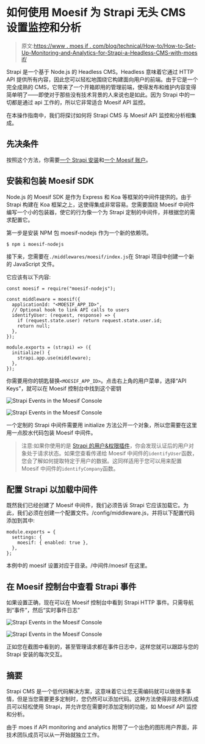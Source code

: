 # 如何使用 Moesif 为 Strapi 无头 CMS 设置监控和分析

> 原文:[https://www . moes if . com/blog/technical/How-to/How-to-Set-Up-Monitoring-and-Analytics-for-Strapi-a-Headless-CMS-with-moes if/](https://www.moesif.com/blog/technical/how-to/How-to-Set-Up-Monitoring-and-Analytics-for-Strapi-a-Headless-CMS-with-Moesif/)

Strapi 是一个基于 Node.js 的 Headless CMS。Headless 意味着它通过 HTTP API 提供所有内容，因此您可以轻松地围绕它构建面向用户的前端。由于它是一个完全成熟的 CMS，它带来了一个开箱即用的管理前端，使得发布和维护内容变得简单明了——即使对于那些没有技术背景的人来说也是如此。因为 Strapi 中的一切都是通过 api 工作的，所以它非常适合 Moesif API 监控。

在本操作指南中，我们将探讨如何将 Strapi CMS 与 Moesif API 监控和分析相集成。

## 先决条件

按照这个方法，你需要[一个 Strapi 安装](https://strapi.io/documentation/v3.x/getting-started/installation.html)和[一个 Moesif 账户](https://www.moesif.com/wrap?onboard=true)。

## 安装和包装 Moesif SDK

Node.js 的 Moesif SDK 是作为 Express 和 Koa 等框架的中间件提供的。由于 Strapi 构建在 Koa 框架之上，这使得集成非常容易。您需要围绕 Moesif 中间件编写一个小的包装器，使它的行为像一个为 Strapi 定制的中间件，并根据您的需求配置它。

第一步是安装 NPM 包 moesif-nodejs 作为一个新的依赖项。

```
$ npm i moesif-nodejs 
```

接下来，您需要在`./middlewares/moesif/index.js`在 Strapi 项目中创建一个新的 JavaScript 文件。

它应该有以下内容:

```
const moesif = require("moesif-nodejs");

const middleware = moesif({
  applicationId: "<MOESIF_APP_ID>",
  // Optional hook to link API calls to users
  identifyUser: (request, response) => {
    if (request.state.user) return request.state.user.id;
    return null;
  },
});

module.exports = (strapi) => ({
  initialize() {
    strapi.app.use(middleware);
  },
}); 
```

你需要用你的钥匙替换`<MOESIF_APP_ID>`。点击右上角的用户菜单，选择“API Keys”，就可以在 Moesif 控制台中找到这个密钥

<noscript><img src="../Images/456da5cb753e05d4368c421d8ee0f06c.png" width="" alt="Strapi Events in the Moesif Console" title="" class="" data-original-src="https://blog.moesif.com/images/posts/technical/strapi/api_key.JPG"/></noscript>

![Strapi Events in the Moesif Console](../Images/456da5cb753e05d4368c421d8ee0f06c.png)

一个定制的 Strapi 中间件需要用 initialize 方法公开一个对象，所以您需要在这里用一点胶水代码包装 Moesif 中间件。

> 注意:如果你使用的是 [Strapi 的用户&权限插件](https://strapi.io/documentation/v3.x/plugins/users-permissions.html#user-object-in-strapi-context)，你会发现认证后的用户对象处于请求状态。如果您查看传递给 Moesif 中间件的`identifyUser`函数，您会了解如何提取特定于用户的数据。这同样适用于您可以用来配置 Moesif 中间件的`identifyCompany`函数。

## 配置 Strapi 以加载中间件

既然我们已经创建了 Moesif 中间件，我们必须告诉 Strapi 它应该加载它。为此，我们必须在创建一个配置文件。/config/middleware.js，并将以下配置代码添加到其中:

```
module.exports = {
  settings: {
    moesif: { enabled: true },
  },
}; 
```

本例中的 moesif 设置对应于目录。/中间件/moesif 在这里。

## 在 Moesif 控制台中查看 Strapi 事件

如果设置正确，现在可以在 Moesif 控制台中看到 Strapi HTTP 事件。只需导航到“事件”，然后“实时事件日志”

<noscript><img src="../Images/a94426901fb6abaf5d605ad8583cfce3.png" width="" alt="Strapi Events in the Moesif Console" title="" class="" data-original-src="https://blog.moesif.com/images/posts/technical/strapi/events.JPG"/></noscript>

![Strapi Events in the Moesif Console](../Images/a94426901fb6abaf5d605ad8583cfce3.png)

正如您在截图中看到的，甚至管理请求都在事件日志中，这样您就可以跟踪与您的 Strapi 安装的每次交互。

## 摘要

Strapi CMS 是一个低代码解决方案，这意味着它让您无需编码就可以做很多事情，但是当您需要更多定制时，您仍然可以添加代码。这种方法使得非技术团队成员可以轻松使用 Strapi，并允许您在需要时添加定制的功能，如 Moesif API 监控和分析。

由于 moes if API monitoring and analytics 附带了一个出色的图形用户界面，非技术团队成员可以从一开始就独立工作。